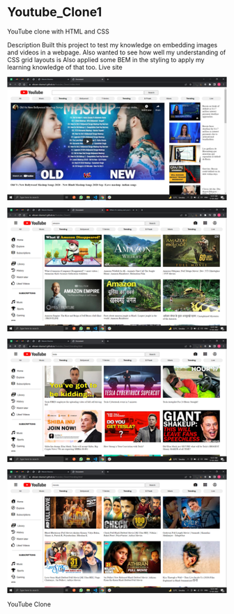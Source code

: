 # Youtube_Clone1

YouTube clone with HTML and CSS




Description
Built this project to test my knowledge on embedding images and videos in a webpage.
Also wanted to see how well my understanding of CSS grid layouts is
Also applied some BEM in the styling to apply my learning knowledge of that too.
Live site


![alt text](https://github.com/vikram-sharma1/Youtube_Clone1/blob/main/images/one.png?raw=true)

![alt text](https://github.com/vikram-sharma1/Youtube_Clone1/blob/main/images/two.png?raw=true)


![alt text](https://github.com/vikram-sharma1/Youtube_Clone1/blob/main/images/three.png?raw=true)


![alt text](https://github.com/vikram-sharma1/Youtube_Clone1/blob/main/images/four.png?raw=true)





YouTube Clone
